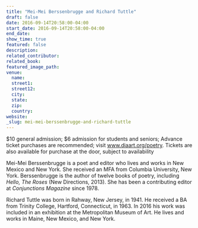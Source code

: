 ```yaml
---
title: "Mei-Mei Berssenbrugge and Richard Tuttle"
draft: false
date: 2016-09-14T20:58:00-04:00
start_date: 2016-09-14T20:58:00-04:00
end_date:
show_time: true
featured: false
description:
related_contributor:
related_book:
featured_image_path:
venue:
  name:
  street1:
  street12:
  city:
  state:
  zip:
  country:
website:
_slug: mei-mei-berssenbrugge-and-richard-tuttle
---
```


$10 general admission; $6 admission for students and seniors; Advance ticket purchases are recommended; visit www.diaart.org/poetry. Tickets are also available for purchase at the door, subject to availability

Mei-Mei Berssenbrugge is a poet and editor who lives and works in New Mexico and New York. She received an MFA from Columbia University, New York. Berssenbrugge is the author of twelve books of poetry, including _Hello, The Roses_ (New Directions, 2013). She has been a contributing editor at _Conjunctions Magazine_ since 1978.

Richard Tuttle was born in Rahway, New Jersey, in 1941. He received a BA from Trinity College, Hartford, Connecticut, in 1963. In 2016 his work was included in an exhibition at the Metropolitan Museum of Art. He lives and works in Maine, New Mexico, and New York.

